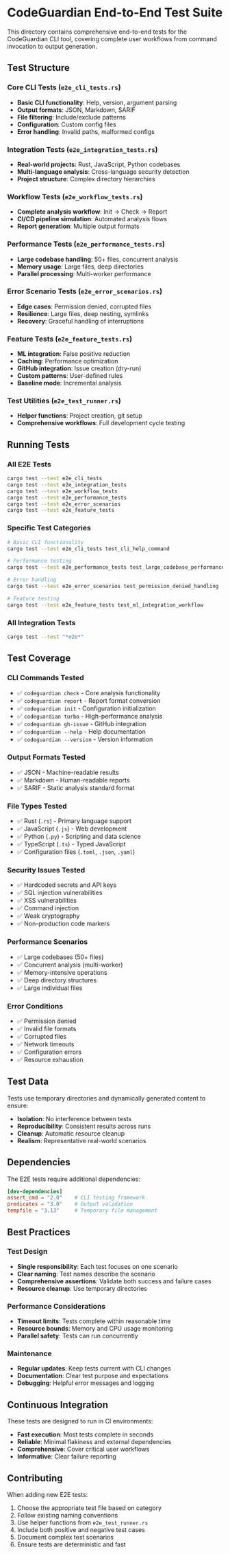 # CodeGuardian End-to-End Test Suite

This directory contains comprehensive end-to-end tests for the CodeGuardian CLI tool, covering complete user workflows from command invocation to output generation.

## Test Structure

### Core CLI Tests (`e2e_cli_tests.rs`)
- **Basic CLI functionality**: Help, version, argument parsing
- **Output formats**: JSON, Markdown, SARIF
- **File filtering**: Include/exclude patterns
- **Configuration**: Custom config files
- **Error handling**: Invalid paths, malformed configs

### Integration Tests (`e2e_integration_tests.rs`)
- **Real-world projects**: Rust, JavaScript, Python codebases
- **Multi-language analysis**: Cross-language security detection
- **Project structure**: Complex directory hierarchies

### Workflow Tests (`e2e_workflow_tests.rs`)
- **Complete analysis workflow**: Init → Check → Report
- **CI/CD pipeline simulation**: Automated analysis flows
- **Report generation**: Multiple output formats

### Performance Tests (`e2e_performance_tests.rs`)
- **Large codebase handling**: 50+ files, concurrent analysis
- **Memory usage**: Large files, deep directories
- **Parallel processing**: Multi-worker performance

### Error Scenario Tests (`e2e_error_scenarios.rs`)
- **Edge cases**: Permission denied, corrupted files
- **Resilience**: Large files, deep nesting, symlinks
- **Recovery**: Graceful handling of interruptions

### Feature Tests (`e2e_feature_tests.rs`)
- **ML integration**: False positive reduction
- **Caching**: Performance optimization
- **GitHub integration**: Issue creation (dry-run)
- **Custom patterns**: User-defined rules
- **Baseline mode**: Incremental analysis

### Test Utilities (`e2e_test_runner.rs`)
- **Helper functions**: Project creation, git setup
- **Comprehensive workflows**: Full development cycle testing

## Running Tests

### All E2E Tests
```bash
cargo test --test e2e_cli_tests
cargo test --test e2e_integration_tests
cargo test --test e2e_workflow_tests
cargo test --test e2e_performance_tests
cargo test --test e2e_error_scenarios
cargo test --test e2e_feature_tests
```

### Specific Test Categories
```bash
# Basic CLI functionality
cargo test --test e2e_cli_tests test_cli_help_command

# Performance testing
cargo test --test e2e_performance_tests test_large_codebase_performance

# Error handling
cargo test --test e2e_error_scenarios test_permission_denied_handling

# Feature testing
cargo test --test e2e_feature_tests test_ml_integration_workflow
```

### All Integration Tests
```bash
cargo test --test "*e2e*"
```

## Test Coverage

### CLI Commands Tested
- ✅ `codeguardian check` - Core analysis functionality
- ✅ `codeguardian report` - Report format conversion
- ✅ `codeguardian init` - Configuration initialization
- ✅ `codeguardian turbo` - High-performance analysis
- ✅ `codeguardian gh-issue` - GitHub integration
- ✅ `codeguardian --help` - Help documentation
- ✅ `codeguardian --version` - Version information

### Output Formats Tested
- ✅ JSON - Machine-readable results
- ✅ Markdown - Human-readable reports
- ✅ SARIF - Static analysis standard format

### File Types Tested
- ✅ Rust (`.rs`) - Primary language support
- ✅ JavaScript (`.js`) - Web development
- ✅ Python (`.py`) - Scripting and data science
- ✅ TypeScript (`.ts`) - Typed JavaScript
- ✅ Configuration files (`.toml`, `.json`, `.yaml`)

### Security Issues Tested
- ✅ Hardcoded secrets and API keys
- ✅ SQL injection vulnerabilities
- ✅ XSS vulnerabilities
- ✅ Command injection
- ✅ Weak cryptography
- ✅ Non-production code markers

### Performance Scenarios
- ✅ Large codebases (50+ files)
- ✅ Concurrent analysis (multi-worker)
- ✅ Memory-intensive operations
- ✅ Deep directory structures
- ✅ Large individual files

### Error Conditions
- ✅ Permission denied
- ✅ Invalid file formats
- ✅ Corrupted files
- ✅ Network timeouts
- ✅ Configuration errors
- ✅ Resource exhaustion

## Test Data

Tests use temporary directories and dynamically generated content to ensure:
- **Isolation**: No interference between tests
- **Reproducibility**: Consistent results across runs
- **Cleanup**: Automatic resource cleanup
- **Realism**: Representative real-world scenarios

## Dependencies

The E2E tests require additional dependencies:
```toml
[dev-dependencies]
assert_cmd = "2.0"    # CLI testing framework
predicates = "3.0"    # Output validation
tempfile = "3.13"     # Temporary file management
```

## Best Practices

### Test Design
- **Single responsibility**: Each test focuses on one scenario
- **Clear naming**: Test names describe the scenario
- **Comprehensive assertions**: Validate both success and failure cases
- **Resource cleanup**: Use temporary directories

### Performance Considerations
- **Timeout limits**: Tests complete within reasonable time
- **Resource bounds**: Memory and CPU usage monitoring
- **Parallel safety**: Tests can run concurrently

### Maintenance
- **Regular updates**: Keep tests current with CLI changes
- **Documentation**: Clear test purpose and expectations
- **Debugging**: Helpful error messages and logging

## Continuous Integration

These tests are designed to run in CI environments:
- **Fast execution**: Most tests complete in seconds
- **Reliable**: Minimal flakiness and external dependencies
- **Comprehensive**: Cover critical user workflows
- **Informative**: Clear failure reporting

## Contributing

When adding new E2E tests:
1. Choose the appropriate test file based on category
2. Follow existing naming conventions
3. Use helper functions from `e2e_test_runner.rs`
4. Include both positive and negative test cases
5. Document complex test scenarios
6. Ensure tests are deterministic and fast